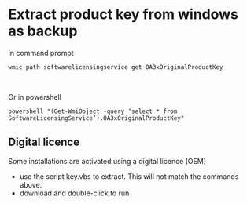  # Extract product key from windows as backup

In command prompt  
```
wmic path softwarelicensingservice get OA3xOriginalProductKey
```
<br>

Or in powershell  

```
powershell "(Get-WmiObject -query ‘select * from SoftwareLicensingService’).OA3xOriginalProductKey"
```

## Digital licence
Some installations are activated using a digital licence (OEM) 
* use the script key.vbs to extract. This will not match the commands above. 
* download and double-click to run
